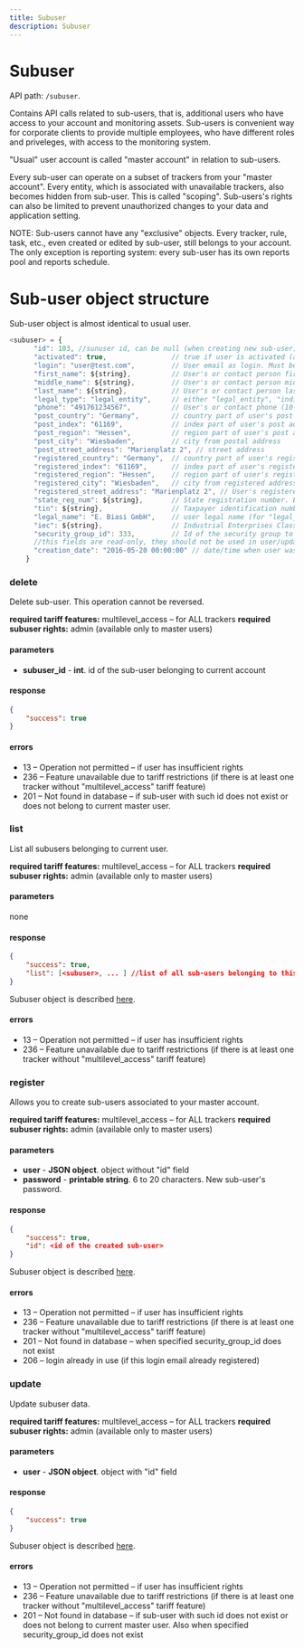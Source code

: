 ```yaml
---
title: Subuser
description: Subuser
---
```


# Subuser

API path: `/subuser`.

Contains API calls related to sub-users, that is, additional users who have access to your account and monitoring assets. Sub-users is convenient way for corporate clients to provide multiple employees, who have different roles and priveleges, with access to the monitoring system.

"Usual" user account is called "master account" in relation to sub-users.

Every sub-user can operate on a subset of trackers from your "master account". Every entity, which is associated with unavailable trackers, also becomes hidden from sub-user. This is called "scoping".
Sub-users's rights can also be limited to prevent unauthorized changes to your data and application setting.

NOTE: Sub-users cannot have any "exclusive" objects. Every tracker, rule, task, etc., even created or edited by sub-user, still belongs to your account.
The only exception is reporting system: every sub-user has its own reports pool and reports schedule.

# Sub-user object structure

Sub-user object is almost identical to usual user.
```javascript
<subuser> = {
      "id": 103, //sunuser id, can be null (when creating new sub-user)
      "activated": true,                // true if user is activated (allowed to login)
      "login": "user@test.com",         // User email as login. Must be valid unique email address
      "first_name": ${string},          // User's or contact person first name
      "middle_name": ${string},         // User's or contact person middle name
      "last_name": ${string},           // User's or contact person last name
      "legal_type": "legal_entity",     // either "legal_entity", "individual" or "sole_trader"
      "phone": "491761234567",          // User's or contact phone (10-15 digits)
      "post_country": "Germany",        // country part of user's post address
      "post_index": "61169",            // index part of user's post address
      "post_region": "Hessen",          // region part of user's post address
      "post_city": "Wiesbaden",         // city from postal address
      "post_street_address": "Marienplatz 2", // street address
      "registered_country": "Germany",  // country part of user's registered address
      "registered_index": "61169",      // index part of user's registered address
      "registered_region": "Hessen",    // region part of user's registered address
      "registered_city": "Wiesbaden",   // city from registered address
      "registered_street_address": "Marienplatz 2", // User's registered address
      "state_reg_num": ${string},       // State registration number. E.g. EIN in USA, OGRN in Russia. 15 characters max.
      "tin": ${string},                 // Taxpayer identification number aka "VATIN"
      "legal_name": "E. Biasi GmbH",    // user legal name (for "legal_entity" only)
      "iec": ${string},                 // Industrial Enterprises Classifier aka "KPP" (used in Russia. for "legal_entity" only)
      "security_group_id": 333,         // Id of the security group to whic sub-user belongs to. Can be null, which means default group with no privileges
      //this fields are read-only, they should not be used in user/update
      "creation_date": "2016-05-20 00:00:00" // date/time when user was created
    }
```

### delete

Delete sub-user. This operation cannot be reversed.

**required tariff features:** multilevel_access – for ALL trackers
**required subuser rights:** admin (available only to master users)

#### parameters
* **subuser_id** - **int**. id of the sub-user belonging to current account

#### response

```json
{
    "success": true
}
```

#### errors
*   13 – Operation not permitted – if user has insufficient rights
*   236 – Feature unavailable due to tariff restrictions (if there is at least one tracker without "multilevel_access" tariff feature)
*   201 – Not found in database – if sub-user with such id does not exist or does not belong to current master user.

### list

List all subusers belonging to current user.

**required tariff features:** multilevel_access – for ALL trackers
**required subuser rights:** admin (available only to master users)

#### parameters

none

#### response

```json
{
    "success": true,
    "list": [<subuser>, ... ] //list of all sub-users belonging to this master account
}
```

Subuser object is described [here](#sub-user-object-structure).

#### errors

*   13 – Operation not permitted – if user has insufficient rights
*   236 – Feature unavailable due to tariff restrictions (if there is at least one tracker without "multilevel_access" tariff feature)

### register

Allows you to create sub-users associated to your master account.

**required tariff features:** multilevel_access – for ALL trackers
**required subuser rights:** admin (available only to master users)

#### parameters

* **user** - **JSON object**. <subuser> object without "id" field
* **password** - **printable string**. 6 to 20 characters. New sub-user's password.

#### response

```json
{
    "success": true,
    "id": <id of the created sub-user>
}
```

Subuser object is described [here](#sub-user-object-structure).

#### errors
*   13 – Operation not permitted – if user has insufficient rights
*   236 – Feature unavailable due to tariff restrictions (if there is at least one tracker without "multilevel_access" tariff feature)
*   201 – Not found in database – when specified security_group_id does not exist
*   206 – login already in use (if this login email already registered)

### update

Update subuser data.

**required tariff features:** multilevel_access – for ALL trackers
**required subuser rights:** admin (available only to master users)

#### parameters
* **user** - **JSON object**. <subuser> object with "id" field

#### response

```json
{
    "success": true
}
```

Subuser object is described [here](#sub-user-object-structure).

#### errors
*   13 – Operation not permitted – if user has insufficient rights
*   236 – Feature unavailable due to tariff restrictions (if there is at least one tracker without "multilevel_access" tariff feature)
*   201 – Not found in database – if sub-user with such id does not exist or does not belong to current master user. Also when specified security_group_id does not exist

